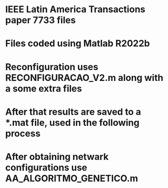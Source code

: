 # IEEE Latin America Transactions paper 7733 files
# Files coded using Matlab R2022b
# Reconfiguration uses RECONFIGURACAO_V2.m along with a some extra files
# After that results are saved to a *.mat file, used in the following process
# After obtaining netwark configurations use AA_ALGORITMO_GENETICO.m
